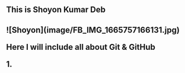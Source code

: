 <h2>This is Shoyon Kumar Deb<h2> 
![Shoyon](image/FB_IMG_1665757166131.jpg)
<p> Here I will include all about Git & GitHub</p>
1. 